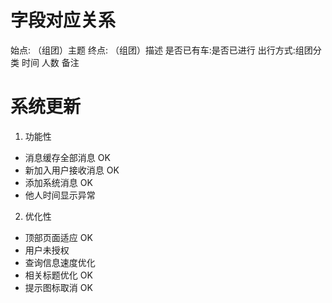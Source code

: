 # 字段对应关系
始点: （组团）主题
终点: （组团）描述
是否已有车:是否已进行 
出行方式:组团分类 
时间
人数
备注
# 系统更新
1. 功能性
  * 消息缓存全部消息 OK
  * 新加入用户接收消息 OK
  * 添加系统消息 OK
  * 他人时间显示异常
2. 优化性
  * 顶部页面适应 OK
  * 用户未授权
  * 查询信息速度优化
  * 相关标题优化 OK
  * 提示图标取消 OK

